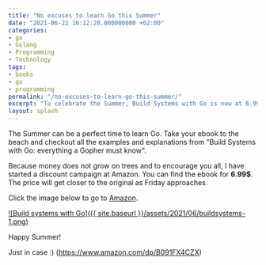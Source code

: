 ```yaml
---
title: "No excuses to learn Go this Summer"
date: "2021-06-22 16:12:28.000000000 +02:00"
categories:
- go
- Golang
- Programming
- Technology
tags:
- books
- go
- programming
permalink: "/no-excuses-to-learn-go-this-summer/"
excerpt: "To celebrate the Summer, Build Systems with Go is now at 6.99$"
layout: splash
---
```


The Summer can be a perfect time to learn Go. Take your ebook to the beach and checkout all the examples and
explanations from "Build Systems with Go: everything a Gopher must know".

Because money does not grow on trees and to encourage you all, I have started a discount campaign at Amazon. You can
find the ebook for **6.99$**. The price will get closer to the original as Friday approaches.

Click the image below to go to [Amazon](https://www.amazon.com/dp/B091FX4CZX).


<a href="https://www.amazon.com/dp/B091FX4CZX" rel="Build systems with Go">![Build systems with Go]({{ site.baseurl
  }}/assets/2021/06/buildsystems-1.png)</a>


Happy Summer!


Just in case :) (https://www.amazon.com/dp/B091FX4CZX)